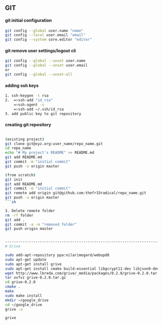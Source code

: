 ## GIT
#### git initial configuration
```sh
git config --global user.name "name"
git config --local user.email "email"
git config --system core.editor "editor"
```
#### git remove user settings/logout cli
```sh
git config --global --unset user.name
git config --global --unset user.email
or 
git config --global --unset-all
```
####    adding ssh keys 
```sh
1. ssh-keygen -t rsa 
2.  =>ssh-add "id_rsa"
    =>ssh-agent -s
    =>ssh-add ~/.ssh/id_rsa
3. add public key to git repository
```
#### creating git repository 
```sh

(existing project)
git clone git@xyz.org:user_name/repo_name.git
cd repo_name
echo "# My project's README" >> README.md
git add README.md
git commit -m "initial commit"
git push -u origin master

(from scratch)
git init
git add README.md
git commit -m "initial commit"
git remote add origin git@github.com:thefr33radical/repo_name.git
git push -u origin master
```sh

3. Delete remote folder
rm -rf folder
git add .
git commit -a -m "removed folder"
git push origin master


--------------------------------------------------------------------------------------------------
# Grive

sudo add-apt-repository ppa:nilarimogard/webupd8
sudo apt-get update
sudo apt-get install grive
sudo apt-get install cmake build-essential libgcrypt11-dev libjson0-dev libcurl4-openssl-dev libexpat1-dev libboost-filesystem-dev libboost-program-options-dev binutils-dev
wget http://www.lbreda.com/grive/_media/packages/0.2.0/grive-0.2.0.tar.gz
tar xvfvz grive-0.2.0.tar.gz
cd grive-0.2.0
cmake .
make
sudo make install
mkdir ~/google_drive
cd ~/google_drive
grive -a

grive


